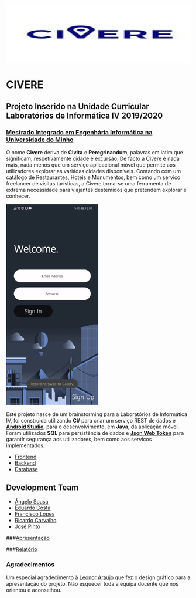<p align="center">
   <img width="510" height="159" src="images/logo.jpg">
</p>

# CIVERE
## Projeto Inserido na Unidade Curricular Laboratórios de Informática IV 2019/2020
### [Mestrado Integrado em Engenhária Informática na Universidade do Minho](https://miei.di.uminho.pt/)

O nome **Civere** deriva de **Civita** e **Peregrinandum**, palavras em latim que significam, respetivamente cidade e excursão. De facto a Civere é nada mais, nada menos que um serviço aplicacional móvel que permite aos utilizadores explorar as variádas cidades disponíveis. Contando com um catálogo de Restaurantes, Hoteis e Monumentos, bem como um serviço freelancer de visitas turísticas, a Civere torna-se uma ferramenta de extrema necessidade para viajantes destemídos que pretendem explorar e conhecer. 


<img src="https://github.com/chico2911/Civere/blob/main/images/frontend.gif" alt="Databay showcase gif" title="Databay showcase gif" width=50% height= 50%/>


Este projeto nasce de um brainstorming para a Laboratórios de Informática IV, foi construida utilizando **C#** para criar um serviço REST de dados e [**Android Studio**](https://developer.android.com/studio), para o desenvolvimento, em **Java**, da aplicação móvel. Foram utilizados **SQL** para persistência de dados e [**Json Web Token**](https://jwt.io) para garantir segurança aos utilizadores, bem como aos serviços implementados.

* [Frontend](https://github.com/chico2911/Civere/tree/master/Civere13)
* [Backend](https://github.com/chico2911/Civere/tree/master/Server)
* [Database](https://github.com/chico2911/Civere/tree/master/Base%20de%20Dados)


## Development Team

* [Ângelo Sousa](https://github.com/AngeloACSousa)
* [Eduardo Costa](https://github.com/EduardoCosta99)
* [Francisco Lopes](https://github.com/chico2911)
* [Ricardo Carvalho](https://github.com/rvcarvalho99)
* [José Pinto](https://github.com/ZePinto99)


###[Apresentação](https://github.com/chico2911/Civere/tree/master/docs/apresentacao.pdf)

###[Relatório](https://github.com/chico2911/Civere/tree/master/docs/relatorio.pdf)

### Agradecimentos

Um especial agradecimento à [Leonor Araújo](https://www.linkedin.com/in/leonorara%C3%BAjo99/) que fez o design gráfico para a apresentação do projeto. Não esquecer toda a equipa docente que nos orientou e aconselhou. 